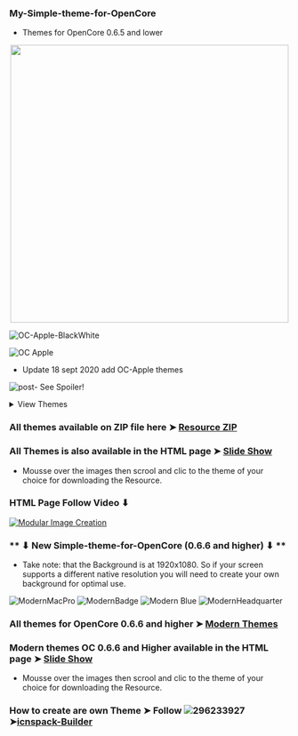 ### My-Simple-theme-for-OpenCore 
- Themes for OpenCore 0.6.5 and lower

<p align="center">
  <img width="500" height="500" src="https://user-images.githubusercontent.com/6248794/90955108-99f57500-e448-11ea-8ec1-929edd99bf0c.png">
</p>

![OC-Apple-BlackWhite](https://user-images.githubusercontent.com/6248794/94265556-bdf41c80-ff06-11ea-9724-eaa67af97490.png)


![OC Apple](https://user-images.githubusercontent.com/6248794/93666056-129c2100-fa49-11ea-8133-73c2ffdc16fa.png)


- Update 18 sept 2020 add OC-Apple themes

![post-](https://user-images.githubusercontent.com/6248794/90955121-c1e4d880-e448-11ea-9c75-52847374fd5b.gif) See Spoiler!
<details> 
  <summary>View Themes</summary>


### Dark-Low
![Dark-Low](https://user-images.githubusercontent.com/6248794/89733192-c9a48600-da21-11ea-878f-fafc03bffca9.png)

### Dark-Top
![Dark-Top](https://user-images.githubusercontent.com/6248794/89733194-c9a48600-da21-11ea-8b27-0a0da39d2ff7.png)

### Dark-Green-Light
![GreenLight](https://user-images.githubusercontent.com/6248794/89739656-87466d80-da50-11ea-87f5-b1701211070c.png)

### Light-Low
![Light-Low](https://user-images.githubusercontent.com/6248794/89733195-ca3d1c80-da21-11ea-9ab6-48ba75a80f25.png)

### Light-Top
![Light-Top](https://user-images.githubusercontent.com/6248794/89733196-ca3d1c80-da21-11ea-8bf5-387175290710.png)

### OC-Grey
![OC Grey](https://user-images.githubusercontent.com/6248794/89749030-217bd500-da94-11ea-84c9-3e27375e1e6e.png)

### OC-White
![OC-White](https://user-images.githubusercontent.com/6248794/89827471-a4993b80-db25-11ea-8408-a26345d79a54.png)

### OC-Blue
![OC-Blue](https://user-images.githubusercontent.com/6248794/89831362-b7167380-db2b-11ea-89fa-64c550dab495.png)

### OC-Blues
![OC-Blues](https://user-images.githubusercontent.com/6248794/89947156-07580900-dbf2-11ea-94be-e4ade0c4aca2.png)

### Dark-Badge
![Dark-Badge](https://user-images.githubusercontent.com/6248794/90162171-3ab9a580-dd62-11ea-9c68-db9bfd29ae42.png)

### OC-Gold
![Glod](https://user-images.githubusercontent.com/6248794/90294781-46d25f80-de55-11ea-9310-3f12cd14741c.png)

### OC-MacPro
![macpro](https://user-images.githubusercontent.com/6248794/90303784-fa9c1500-de7e-11ea-8963-ed9bd201154c.png)

### Light-Slim
![LightSlim](https://user-images.githubusercontent.com/6248794/90313256-146a4600-ded9-11ea-995b-54b511c1697f.png)

### Black-Slim
![Black-Slim](https://user-images.githubusercontent.com/6248794/90528329-7c6e9580-e140-11ea-9a7e-bb8a00641c25.png)

### OC-MacBookPro
![OC-MacBookPro](https://user-images.githubusercontent.com/6248794/91440026-f509dc00-e83b-11ea-9004-1f2509f7f75f.png)

### OC-Steel
![OC-Steel](https://user-images.githubusercontent.com/6248794/91991919-85936100-ed01-11ea-9836-944bb695310c.png)

### OC-Apple
![OC Apple](https://user-images.githubusercontent.com/6248794/93666056-129c2100-fa49-11ea-8133-73c2ffdc16fa.png)

### OC-Black-W-HP
![HPBW](https://user-images.githubusercontent.com/6248794/95655516-f6ceec80-0ad5-11eb-9d41-1d77761b65f1.png)

### OC-Apple-Light
![OC-Apple-Light](https://user-images.githubusercontent.com/6248794/94044322-fa573980-fd9b-11ea-91ce-5bd01b4ca62f.png)

</details>

### All themes available on ZIP file here ➤ [Resource ZIP](https://github.com/chris1111/My-Simple-theme-for-OpenCore/find/master)

### All Themes is also available in the HTML page ➤ [Slide Show](https://com-chris1111.github.io/OC-Themes.html)
- Mousse over the images then scrool and clic to the theme of your choice for downloading the Resource.

### HTML Page Follow Video ⬇︎

[![Modular Image Creation](https://user-images.githubusercontent.com/6248794/90956339-ad5a0d80-e453-11ea-9f73-c5f85450bb2b.png)](https://youtu.be/Qz-vx3WEVds)



### ** ⬇︎ New Simple-theme-for-OpenCore (0.6.6 and higher) ⬇︎ **
- Take note: that the Background is at 1920x1080. 
So if your screen supports a different native resolution you will need to create your own background for optimal use.

![ModernMacPro](https://user-images.githubusercontent.com/6248794/104657624-47368700-568f-11eb-952a-241a5e5255e7.png)
![ModernBadge](https://user-images.githubusercontent.com/6248794/104651991-6ed52180-5686-11eb-90a9-4223f50ddbbc.png)
![Modern Blue](https://user-images.githubusercontent.com/6248794/104670129-46aaea00-56a9-11eb-8753-6e06ed71a189.png)
![ModernHeadquarter](https://user-images.githubusercontent.com/6248794/104730939-eea3d000-5708-11eb-8fc7-75465cf725e0.png)

### All themes for OpenCore 0.6.6 and higher ➤ [Modern Themes](https://github.com/chris1111/My-Simple-OC-Themes/tree/master/Resources-0.6.6)

### Modern themes OC 0.6.6 and Higher available in the HTML page ➤ [Slide Show](https://com-chris1111.github.io/OC-0.6.6-Themes.html)
- Mousse over the images then scrool and clic to the theme of your choice for downloading the Resource.


### How to create are own Theme ➤ Follow ![296233927](https://user-images.githubusercontent.com/6248794/92238400-2a8b7680-ee87-11ea-8280-d4442fb0d27d.gif)➤[icnspack-Builder](https://github.com/chris1111/Icnspack-Builder)










